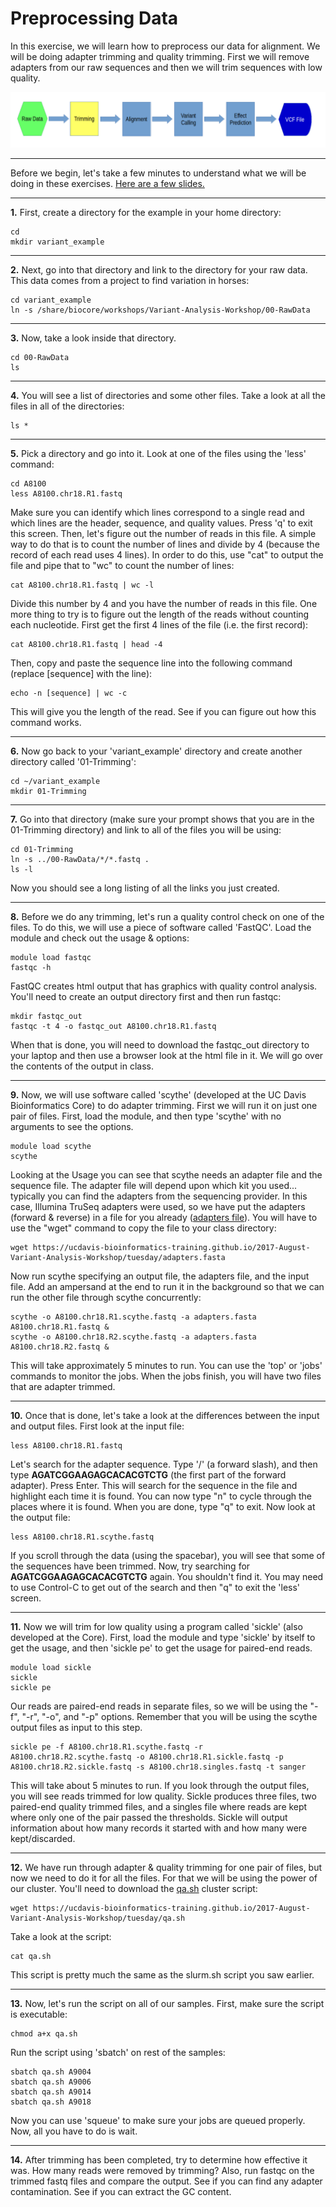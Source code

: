 Preprocessing Data
===================

In this exercise, we will learn how to preprocess our data for alignment. We will be doing adapter trimming and quality trimming. First we will remove adapters from our raw sequences and then we will trim sequences with low quality.

![fc02](fc02.png)

---

Before we begin, let's take a few minutes to understand what we will be doing in these exercises. 
[Here are a few slides.](ReadPreproc.pdf)

---

**1\.** First, create a directory for the example in your home directory:

    cd
    mkdir variant_example

---

**2\.** Next, go into that directory and link to the directory for your raw data. This data comes from a project to find variation in horses:

    cd variant_example
    ln -s /share/biocore/workshops/Variant-Analysis-Workshop/00-RawData

---

**3\.** Now, take a look inside that directory.

    cd 00-RawData
    ls

--- 

**4\.** You will see a list of directories and some other files. Take a look at all the files in all of the directories:

    ls *

---

**5\.** Pick a directory and go into it. Look at one of the files using the 'less' command:

    cd A8100
    less A8100.chr18.R1.fastq

Make sure you can identify which lines correspond to a single read and which lines are the header, sequence, and quality values. Press 'q' to exit this screen. Then, let's figure out the number of reads in this file. A simple way to do that is to count the number of lines and divide by 4 (because the record of each read uses 4 lines). In order to do this, use "cat" to output the file and pipe that to "wc" to count the number of lines:

    cat A8100.chr18.R1.fastq | wc -l

Divide this number by 4 and you have the number of reads in this file. One more thing to try is to figure out the length of the reads without counting each nucleotide. First get the first 4 lines of the file (i.e. the first record):

    cat A8100.chr18.R1.fastq | head -4

Then, copy and paste the sequence line into the following command (replace [sequence] with the line):

    echo -n [sequence] | wc -c

This will give you the length of the read. See if you can figure out how this command works.

---

**6\.** Now go back to your 'variant_example' directory and create another directory called '01-Trimming':

    cd ~/variant_example
    mkdir 01-Trimming

---

**7\.** Go into that directory (make sure your prompt shows that you are in the 01-Trimming directory) and link to all of the files you will be using:

    cd 01-Trimming
    ln -s ../00-RawData/*/*.fastq .
    ls -l

Now you should see a long listing of all the links you just created.

---

**8\.** Before we do any trimming, let's run a quality control check on one of the files. To do this, we will use a piece of software called 'FastQC'. Load the module and check out the usage & options:

    module load fastqc
    fastqc -h

FastQC creates html output that has graphics with quality control analysis. You'll need to create an output directory first and then run fastqc:

    mkdir fastqc_out
    fastqc -t 4 -o fastqc_out A8100.chr18.R1.fastq

When that is done, you will need to download the fastqc_out directory to your laptop and then use a browser look at the html file in it. We will go over the contents of the output in class.

---

**9\.** Now, we will use software called 'scythe' (developed at the UC Davis Bioinformatics Core) to do adapter trimming. First we will run it on just one pair of files. First, load the module, and then type 'scythe' with no arguments to see the options.

    module load scythe
    scythe

Looking at the Usage you can see that scythe needs an adapter file and the sequence file. The adapter file will depend upon which kit you used... typically you can find the adapters from the sequencing provider. In this case, Illumina TruSeq adapters were used, so we have put the adapters (forward & reverse) in a file for you already ([adapters file](adapters.fasta)). You will have to use the "wget" command to copy the file to your class directory:

    wget https://ucdavis-bioinformatics-training.github.io/2017-August-Variant-Analysis-Workshop/tuesday/adapters.fasta

Now run scythe specifying an output file, the adapters file, and the input file. Add an ampersand at the end to run it in the background so that we can run the other file through scythe concurrently:

    scythe -o A8100.chr18.R1.scythe.fastq -a adapters.fasta A8100.chr18.R1.fastq &
    scythe -o A8100.chr18.R2.scythe.fastq -a adapters.fasta A8100.chr18.R2.fastq &

This will take approximately 5 minutes to run. You can use the 'top' or 'jobs' commands to monitor the jobs. When the jobs finish, you will have two files that are adapter trimmed.

---

**10\.** Once that is done, let's take a look at the differences between the input and output files. First look at the input file:

    less A8100.chr18.R1.fastq

Let's search for the adapter sequence. Type '/' (a forward slash), and then type **AGATCGGAAGAGCACACGTCTG** (the first part of the forward adapter). Press Enter. This will search for the sequence in the file and highlight each time it is found. You can now type "n" to cycle through the places where it is found. When you are done, type "q" to exit. Now look at the output file:

    less A8100.chr18.R1.scythe.fastq

If you scroll through the data (using the spacebar), you will see that some of the sequences have been trimmed. Now, try searching for **AGATCGGAAGAGCACACGTCTG** again. You shouldn't find it. You may need to use Control-C to get out of the search and then "q" to exit the 'less' screen.

---

**11\.** Now we will trim for low quality using a program called 'sickle' (also developed at the Core). First, load the module and type 'sickle' by itself to get the usage, and then 'sickle pe' to get the usage for paired-end reads.

    module load sickle
    sickle
    sickle pe

Our reads are paired-end reads in separate files, so we will be using the "-f", "-r", "-o", and "-p" options. Remember that you will be using the scythe output files as input to this step.

    sickle pe -f A8100.chr18.R1.scythe.fastq -r A8100.chr18.R2.scythe.fastq -o A8100.chr18.R1.sickle.fastq -p A8100.chr18.R2.sickle.fastq -s A8100.chr18.singles.fastq -t sanger

This will take about 5 minutes to run. If you look through the output files, you will see reads trimmed for low quality. Sickle produces three files, two paired-end quality trimmed files, and a singles file where reads are kept where only one of the pair passed the thresholds. Sickle will output information about how many records it started with and how many were kept/discarded.

---

**12\.** We have run through adapter & quality trimming for one pair of files, but now we need to do it for all the files. For that we will be using the power of our cluster. You'll need to download the [qa.sh](qa.sh) cluster script:

    wget https://ucdavis-bioinformatics-training.github.io/2017-August-Variant-Analysis-Workshop/tuesday/qa.sh

Take a look at the script:

    cat qa.sh

This script is pretty much the same as the slurm.sh script you saw earlier.

---

**13\.** Now, let's run the script on all of our samples. First, make sure the script is executable:

    chmod a+x qa.sh
    
Run the script using 'sbatch' on rest of the samples:

    sbatch qa.sh A9004
    sbatch qa.sh A9006
    sbatch qa.sh A9014
    sbatch qa.sh A9018

Now you can use 'squeue' to make sure your jobs are queued properly. Now, all you have to do is wait.

---

**14\.** After trimming has been completed, try to determine how effective it was. How many reads were removed by trimming? Also, run fastqc on the trimmed fastq files and compare the output. See if you can find any adapter contamination. See if you can extract the GC content.

